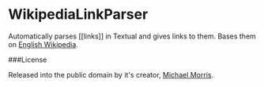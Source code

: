 WikipediaLinkParser
============================

Automatically parses [[links]] in Textual and gives links to them. Bases them on [English Wikipedia](https://en.wikipedia.org/). 

###License

Released into the public domain by it's creator, [Michael Morris](https://github.com/emsquared).